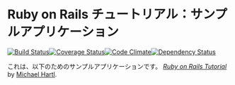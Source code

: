 # Ruby on Rails チュートリアル：サンプルアプリケーション

[![Build Status](https://travis-ci.org/changeworld/sample_app.svg?branch=master)](https://travis-ci.org/changeworld/sample_app)[![Coverage Status](https://coveralls.io/repos/changeworld/sample_app/badge.png)](https://coveralls.io/r/changeworld/sample_app)[![Code Climate](https://codeclimate.com/github/changeworld/sample_app/badges/gpa.svg)](https://codeclimate.com/github/changeworld/sample_app)[![Dependency Status](https://gemnasium.com/changeworld/sample_app.svg)](https://gemnasium.com/changeworld/sample_app)

これは、以下のためのサンプルアプリケーションです。
[*Ruby on Rails Tutorial*](http://railstutorial.jp/)
by [Michael Hartl](http://michaelhartl.com/).